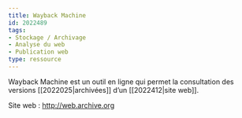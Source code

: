 ```yaml
---
title: Wayback Machine
id: 2022489
tags:
- Stockage / Archivage
- Analyse du web
- Publication web
type: ressource
---
```


Wayback Machine est un outil en ligne qui permet la consultation des versions [[2022025|archivées]] d’un [[2022412|site web]].

Site web : <http://web.archive.org>

